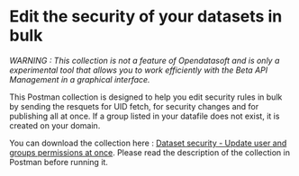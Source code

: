 

# Edit the security of your datasets in bulk

*WARNING : This collection is not a feature of Opendatasoft and is only a experimental tool that allows you to work efficiently with the Beta API Management in a graphical interface.*

This Postman collection is designed to help you edit security rules in bulk by sending the resquets for UID fetch, for security changes and for publishing all at once. If a group listed in your datafile does not exist, it is created on your domain.

You can download the collection here : [Dataset security - Update user and groups permissions at once](https://github.com/opendatasoft/ods-cookbook/blob/master/management-api/Metadata%20changes%20-%20Update%20multiple%20metadata%20values%20at%20once.postman_collection.json). Please read the description of the collection in Postman before running it. 
